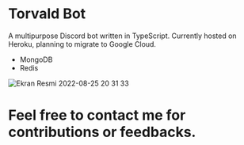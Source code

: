 # Torvald Bot
A multipurpose Discord bot written in TypeScript. Currently hosted on Heroku, planning to migrate to Google Cloud.

* MongoDB
* Redis

![Ekran Resmi 2022-08-25 20 31 33](https://user-images.githubusercontent.com/90466553/186731603-9d3f31be-3f02-4897-bc72-7317a134eae6.png)


# Feel free to contact me for contributions or feedbacks.

